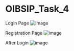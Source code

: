 # OIBSIP_Task_4

Login Page
![image](https://github.com/Agent47UG/OIBSIP_Task_4/assets/96368299/3bf74579-4fe5-4ccc-8029-0d9155313833)

Registration Page
![image](https://github.com/Agent47UG/OIBSIP_Task_4/assets/96368299/7171a9eb-7c17-4d61-aeec-27a0e82a5b66)

After Login
![image](https://github.com/Agent47UG/OIBSIP_Task_4/assets/96368299/1d1c06aa-d47b-4a8d-b6b3-03ab2ece2e9d)
